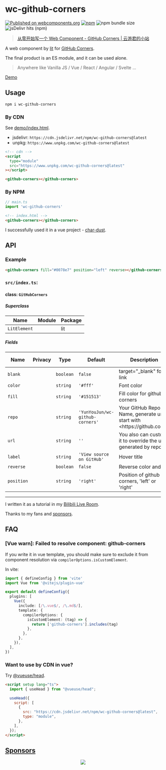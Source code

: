 # wc-github-corners

[![Published on webcomponents.org](https://img.shields.io/badge/webcomponents.org-published-blue.svg)](https://www.webcomponents.org/element/wc-github-corners)
[![npm](https://img.shields.io/npm/v/wc-github-corners)](https://www.npmjs.com/package/wc-github-corners)
![npm bundle size](https://img.shields.io/bundlephobia/minzip/wc-github-corners)
![jsDelivr hits (npm)](https://img.shields.io/jsdelivr/npm/hy/wc-github-corners)

> [从零开始写一个 Web Component - GitHub Corners | 云游君的小站](https://www.yunyoujun.cn/posts/how-to-write-a-web-component/)

A web component by [lit](https://github.com/lit/lit) for [GitHub Corners](https://github.com/tholman/github-corners).

The final product is an ES module, and it can be used alone.

> Anywhere like Vanilla JS / Vue / React / Angular / Svelte ...

[Demo](https://www.yunyoujun.cn/wc-github-corners/)

<!--
```html
<custom-element-demo>
  <template>
    <script
      type="module"
      src="https://cdn.jsdelivr.net/npm/wc-github-corners@latest"
    ></script>
    <link rel="import" href="github-corners.html" />
    <github-corners></github-corners>
  </template>
</custom-element-demo>
```
-->

## Usage

```bash
npm i wc-github-corners
```

### By CDN

See [demo/index.html](./demo/index.html).

- jsdelivr: `https://cdn.jsdelivr.net/npm/wc-github-corners@latest`
- unpkg: `https://www.unpkg.com/wc-github-corners@latest`

```html
<!-- cdn -->
<script
  type="module"
  src="https://www.unpkg.com/wc-github-corners@latest"
></script>

<github-corners></github-corners>
```

### By NPM

```ts
// main.ts
import 'wc-github-corners'
```

```html
<!-- index.html -->
<github-corners></github-corners>
```

I successfully used it in a vue project - [char-dust](https://github.com/YunYouJun/char-dust).

## API

### Example

```html
<github-corners fill="#0078e7" position="left" reverse></github-corners>
```

<!-- wc-api:start -->
<!-- prettier-ignore-start -->
<!-- markdownlint-disable -->
### `src/index.ts`:

#### class: `GitHubCorners`

##### Superclass

| Name         | Module | Package |
| ------------ | ------ | ------- |
| `LitElement` |        | lit     |

##### Fields

| Name       | Privacy | Type      | Default                         | Description                                                            | Inherited From |
| ---------- | ------- | --------- | ------------------------------- | ---------------------------------------------------------------------- | -------------- |
| `blank`    |         | `boolean` | `false`                         | target="\_blank" for link                                              |                |
| `color`    |         | `string`  | `'#fff'`                        | Font color                                                             |                |
| `fill`     |         | `string`  | `'#151513'`                     | Fill color for github corners                                          |                |
| `repo`     |         | `string`  | `'YunYouJun/wc-github-corners'` | Your GitHub Repo Name, generate url start with \<https\://github.com>. |                |
| `url`      |         | `string`  | `''`                            | You also can custom it to override the url generated by repo.          |                |
| `label`    |         | `string`  | `'View source on GitHub'`       | Hover title                                                            |                |
| `reverse`  |         | `boolean` | `false`                         | Reverse color and fill                                                 |                |
| `position` |         | `string`  | `'right'`                       | Position of github corners, 'left' or 'right'                          |                |

<hr/>

<!-- markdownlint-restore -->
<!-- prettier-ignore-end -->
<!-- wc-api:end -->

I written it as a tutorial in my [Bilibili Live Room](https://live.bilibili.com/822719).

Thanks to my fans and [sponsors](https://sponsors.yunyoujun.cn/).

## FAQ

### [Vue warn]: Failed to resolve component: github-corners

If you write it in vue template, you should make sure to exclude it from component resolution via `compilerOptions.isCustomElement`.

In vite:

```ts
import { defineConfig } from 'vite'
import Vue from '@vitejs/plugin-vue'

export default defineConfig({
  plugins: [
    Vue({
      include: [/\.vue$/, /\.md$/],
      template: {
        compilerOptions: {
          isCustomElement: (tag) => {
            return ['github-corners'].includes(tag)
          },
        },
      },
    }),
  ],
})
```

### Want to use by CDN in vue?

Try [@vueuse/head](https://github.com/vueuse/head).

```html
<script setup lang="ts">
  import { useHead } from "@vueuse/head";

  useHead({
    script: [
      {
        src: "https://cdn.jsdelivr.net/npm/wc-github-corners@latest",
        type: "module",
      },
    ],
  });
</script>
```

## [Sponsors](https://sponsors.yunyoujun.cn)

<p align="center">
  <a href="https://sponsors.yunyoujun.cn">
    <img src='https://cdn.jsdelivr.net/gh/YunYouJun/sponsors/public/sponsors.svg'/>
  </a>
</p>
